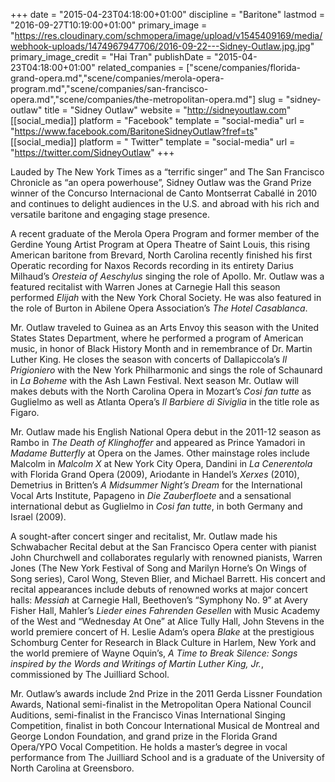 +++
date = "2015-04-23T04:18:00+01:00"
discipline = "Baritone"
lastmod = "2016-09-27T10:19:00+01:00"
primary_image = "https://res.cloudinary.com/schmopera/image/upload/v1545409169/media/webhook-uploads/1474967947706/2016-09-22---Sidney-Outlaw.jpg.jpg"
primary_image_credit = "Hai Tran"
publishDate = "2015-04-23T04:18:00+01:00"
related_companies = ["scene/companies/florida-grand-opera.md","scene/companies/merola-opera-program.md","scene/companies/san-francisco-opera.md","scene/companies/the-metropolitan-opera.md"]
slug = "sidney-outlaw"
title = "Sidney Outlaw"
website = "http://sidneyoutlaw.com"
[[social_media]]
platform = "Facebook"
template = "social-media"
url = "https://www.facebook.com/BaritoneSidneyOutlaw?fref=ts"
[[social_media]]
platform = " Twitter"
template = "social-media"
url = "https://twitter.com/SidneyOutlaw"
+++

Lauded by The New York Times as a “terrific singer” and The San Francisco Chronicle as “an opera powerhouse”, Sidney Outlaw was the Grand Prize winner of the Concurso Internacional de Canto Montserrat Caballé in 2010 and continues to delight audiences in the U.S. and abroad with his rich and versatile baritone and engaging stage presence.

A recent graduate of the Merola Opera Program and former member of the Gerdine Young Artist Program at Opera Theatre of Saint Louis, this rising American baritone from Brevard, North Carolina recently finished his first Operatic recording for Naxos Records recording in its entirety Darius Milhaud’s *Oresteia of Aeschylus* singing the role of Apollo.  Mr. Outlaw was a featured recitalist with Warren Jones at Carnegie Hall this season performed *Elijah* with the New York Choral Society. He was also featured in the role of Burton in Abilene Opera Association’s *The Hotel Casablanca*. 

Mr. Outlaw traveled to Guinea as an Arts Envoy this season with the United States States Department, where he performed a program of American music, in honor of Black History Month and in remembrance of Dr. Martin Luther King. He closes the season with concerts of Dallapiccola’s *Il Prigioniero* with the New York Philharmonic and sings the role of Schaunard in *La Boheme* with the Ash Lawn Festival. Next season Mr. Outlaw will makes debuts with the North Carolina Opera in Mozart’s *Cosi fan tutte* as Guglielmo as well as Atlanta Opera’s *Il Barbiere di Siviglia* in the title role as Figaro.

Mr. Outlaw made his English National Opera debut in the 2011-12 season as Rambo in *The Death of Klinghoffer* and appeared as Prince Yamadori in *Madame Butterfly* at Opera on the James. Other mainstage roles include Malcolm in *Malcolm X* at New York City Opera, Dandini in *La Cenerentola* with Florida Grand Opera (2009), Ariodante in Handel’s *Xerxes* (2010), Demetrius in Britten’s *A Midsummer Night’s Dream* for the International Vocal Arts Institute, Papageno in *Die Zauberfloete* and a sensational international debut as Guglielmo in *Cosi fan tutte*, in both Germany and Israel (2009).

A sought-after concert singer and recitalist, Mr. Outlaw made his Schwabacher Recital debut at the San Francisco Opera center with pianist John Churchwell and collaborates regularly with renowned pianists, Warren Jones (The New York Festival of Song and Marilyn Horne’s On Wings of Song series), Carol Wong, Steven Blier, and Michael Barrett. His concert and recital appearances include debuts of renowned works at major concert halls: *Messiah* at Carnegie Hall, Beethoven’s “Symphony No. 9” at Avery Fisher Hall,  Mahler’s *Lieder eines Fahrenden Gesellen* with Music Academy of the West and “Wednesday At One” at Alice Tully Hall,  John Stevens in the world premiere concert of H. Leslie Adam’s opera *Blake* at the prestigious Schomburg Center for Research in Black Culture in Harlem, New York and the world premiere of Wayne Oquin’s, *A Time to Break Silence: Songs inspired by the Words and Writings of Martin Luther King, Jr.*, commissioned by The Juilliard School.

Mr. Outlaw’s awards include 2nd Prize in the 2011 Gerda Lissner Foundation Awards, National semi-finalist in the Metropolitan Opera National Council Auditions, semi-finalist in the Francisco Vinas International Singing Competition,  finalist in  both Concour International Musical de Montreal and George London Foundation, and grand prize in the Florida Grand Opera/YPO Vocal Competition. He holds a master’s degree in vocal performance from The Juilliard School and is a graduate of the University of North Carolina at Greensboro.
